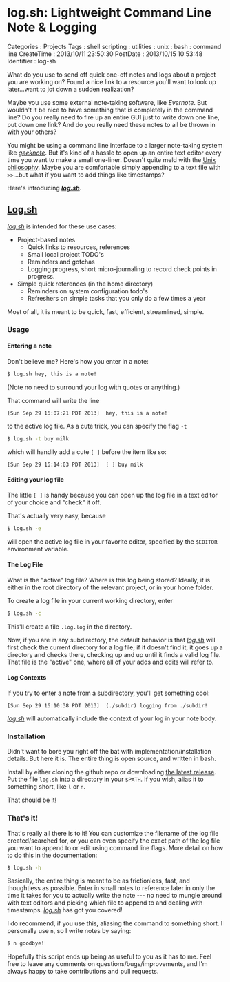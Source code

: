 log.sh: Lightweight Command Line Note & Logging
===============================================

Categories
:   Projects
Tags
:   shell scripting
:   utilities
:   unix
:   bash
:   command line
CreateTime
:   2013/10/11 23:50:30
PostDate
:   2013/10/15 10:53:48
Identifier
:   log-sh

What do you use to send off quick one-off notes and logs about a project you
are working on?  Found a nice link to a resource you'll want to look up
later...want to jot down a sudden realization?

Maybe you use some external note-taking software, like *Evernote*.  But
wouldn't it be nice to have something that is completely in the command line?
Do you really need to fire up an entire GUI just to write down one line, put
down one link?  And do you really need these notes to all be thrown in with
your others?

You might be using a command line interface to a larger note-taking system
like *[geeknote][]*.  But it's kind of a hassle to open up an entire text
editor every time you want to make a small one-liner.  Doesn't quite meld with
the [Unix philosophy][].  Maybe you are comfortable simply appending to a text
file with `>>`...but what if you want to add things like timestamps?

[geeknote]: http://geeknote.me/
[Unix philosophy]: http://www.faqs.org/docs/artu/ch01s06.html

Here's introducing ***[log.sh][]***.

[log.sh]: https://github.com/mstksg/log.sh

[Log.sh][log.sh]
----------------

*[log.sh][]* is intended for these use cases:


* Project-based notes
    * Quick links to resources, references
    * Small local project TODO's
    * Reminders and gotchas
    * Logging progress, short micro-journaling to record check points in
      progress.
* Simple quick references (in the home directory)
    * Reminders on system configuration todo's
    * Refreshers on simple tasks that you only do a few times a year

Most of all, it is meant to be quick, fast, efficient, streamlined, simple.

### Usage

#### Entering a note

Don't believe me? Here's how you enter in a note:

~~~bash
$ log.sh hey, this is a note!
~~~

(Note no need to surround your log with quotes or anything.)

That command will write the line

    [Sun Sep 29 16:07:21 PDT 2013]  hey, this is a note!

to the active log file.  As a cute trick, you can specify the flag `-t`

~~~bash
$ log.sh -t buy milk
~~~

which will handily add a cute `[ ]` before the item like so:

    [Sun Sep 29 16:14:03 PDT 2013]  [ ] buy milk

#### Editing your log file

The little `[ ]` is handy because you can open up the log file in a text
editor of your choice and "check" it off.

That's actually very easy, because

~~~bash
$ log.sh -e
~~~

will open the active log file in your favorite editor, specified by the
`$EDITOR` environment variable.

#### The Log File

What is the "active" log file?  Where is this log being stored?  Ideally, it
is either in the root directory of the relevant project, or in your home
folder.

To create a log file in your current working directory, enter

~~~bash
$ log.sh -c
~~~

This'll create a file `.log.log` in the directory.

Now, if you are in any subdirectory, the default behavior is that *[log.sh][]*
will first check the current directory for a log file; if it doesn't find it,
it goes up a directory and checks there, checking up and up until it finds a
valid log file.  That file is the "active" one, where all of your adds and
edits will refer to.

#### Log Contexts

If you try to enter a note from a subdirectory, you'll get something cool:

    [Sun Sep 29 16:10:38 PDT 2013]  (./subdir) logging from ./subdir!

*[log.sh][]* will automatically include the context of your log in your note body.

### Installation

Didn't want to bore you right off the bat with implementation/installation
details.  But here it is.  The entire thing is open source, and written in
bash.

Install by either cloning the github repo or downloading
[the latest release][releases].  Put the file `log.sh` into a directory in
your `$PATH`.  If you wish, alias it to something short, like `l` or `n`.

[releases]: https://github.com/mstksg/log.sh/releases

That should be it!


### That's it!

That's really all there is to it!  You can customize the filename of the
log file created/searched for, or you can even specify the exact path of the
log file you want to append to or edit using command line flags.  More detail
on how to do this in the documentation:

~~~bash
$ log.sh -h
~~~

Basically, the entire thing is meant to be as frictionless, fast, and
thoughtless as possible.  Enter in small notes to reference later in only the
time it takes for you to actually write the note --- no need to mungle around
with text editors and picking which file to append to and dealing with
timestamps.  *[log.sh][]* has got you covered!

I do recommend, if you use this, aliasing the command to something short.  I
personally use `n`, so I write notes by saying:

~~~bash
$ n goodbye!
~~~

Hopefully this script ends up being as useful to you as it has to me.  Feel
free to leave any comments on questions/bugs/improvements, and I'm always
happy to take contributions and pull requests.



